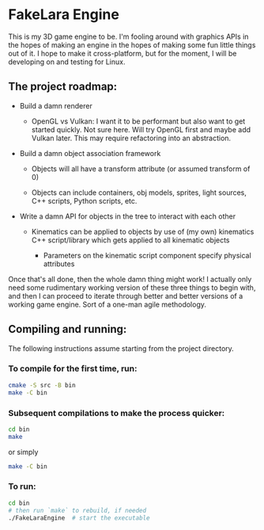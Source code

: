 # FakeLara Engine

This is my 3D game engine to be. I'm fooling around with graphics APIs in the 
hopes of making an engine in the hopes of making some fun little things out of 
it. I hope to make it cross-platform, but for the moment, I will be developing 
on and testing for Linux.

## The project roadmap:

* Build a damn renderer

    * OpenGL vs Vulkan: I want it to be performant but also want to get started 
      quickly. Not sure here. Will try OpenGL first and maybe add Vulkan later.
      This may require refactoring into an abstraction. 

* Build a damn object association framework

    * Objects will all have a transform attribute (or assumed transform of 0)

    * Objects can include containers, obj models, sprites, light sources, 
      C++ scripts, Python scripts, etc.

* Write a damn API for objects in the tree to interact with each other

    * Kinematics can be applied to objects by use of (my own) kinematics C++ 
      script/library which gets applied to all kinematic objects

        * Parameters on the kinematic script component specify physical 
          attributes

Once that's all done, then the whole damn thing might work! I actually only 
need some rudimentary working version of these three things to begin with, and 
then I can proceed to iterate through better and better versions of a working 
game engine. Sort of a one-man agile methodology.

## Compiling and running:

The following instructions assume starting from the project directory.

### To compile for the first time, run:
```bash
cmake -S src -B bin
make -C bin
```

### Subsequent compilations to make the process quicker:
```bash
cd bin
make
```
or simply
```bash
make -C bin
```

### To run:
```bash
cd bin
# then run `make` to rebuild, if needed
./FakeLaraEngine  # start the executable
```

